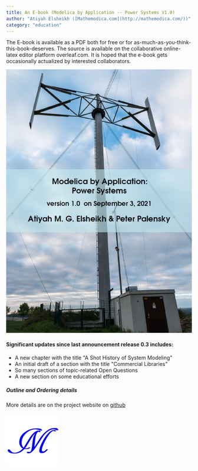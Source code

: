 ```yaml
---
title: An E-book (Modelica by Application -- Power Systems V1.0)
author: "Atiyah Elsheikh ([Mathemodica.com](http://mathemodica.com/))"
category: "education"
---
```

The E-book is available as a PDF both for free or for as-much-as-you-think-this-book-deserves. The source is available on the collaborative online-latex editor platform overleaf.com. It is hoped that the e-book gets occasionally actualized by interested collaborators.   
 

![The (E-)book Cover](mathemodica-MPSCover1.0.png) 

#### Significant updates since last announcement release 0.3 includes:

* A new chapter with the title "A Shot History of System Modeling" 
* An initial draft of a section with the title "Commercial Libraries" 
* So many sections of topic-related Open Questions 
* A new section on some educational efforts

#####  Outline and Ordering details 

More details are on the project website on [github](https://github.com/Mathemodica/ModelicaPowerSystemBook/)

![Mathemodica logo](Mathemodica-logo-50.png)

